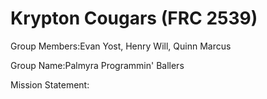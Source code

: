 Krypton Cougars (FRC 2539)
========

Group Members:Evan Yost, Henry Will, Quinn Marcus

Group Name:Palmyra Programmin' Ballers

Mission Statement:
